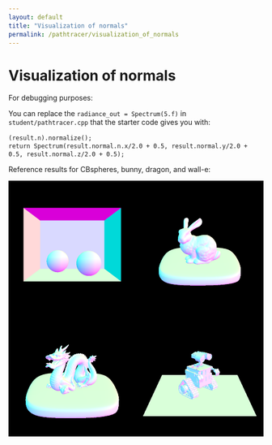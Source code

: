 ```yaml
---
layout: default
title: "Visualization of normals"
permalink: /pathtracer/visualization_of_normals
---
```


# Visualization of normals

For debugging purposes:

You can replace the `radiance_out = Spectrum(5.f)` in `student/pathtracer.cpp` that the starter code gives you with:

```
(result.n).normalize();
return Spectrum(result.normal.n.x/2.0 + 0.5, result.normal.y/2.0 + 0.5, result.normal.z/2.0 + 0.5);
```

Reference results for CBspheres, bunny, dragon, and wall-e:

![normalviz](normalviz.png)